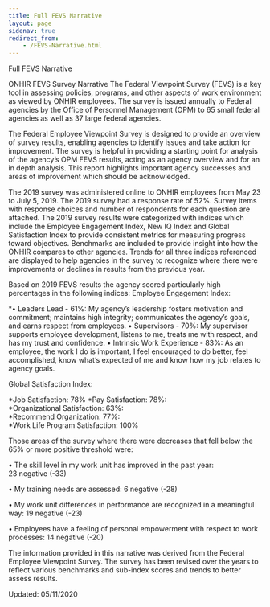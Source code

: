 ```yaml
---
title: Full FEVS Narrative
layout: page
sidenav: true
redirect_from:
    - /FEVS-Narrative.html
---
```


Full FEVS Narrative

ONHIR FEVS Survey Narrative
The Federal Viewpoint Survey (FEVS) is a key tool in assessing policies, programs, and other aspects of work environment as viewed by ONHIR employees.  The survey is issued annually to Federal agencies by the Office of Personnel Management (OPM) to 65 small federal agencies as well as 37 large federal agencies.   

The Federal Employee Viewpoint Survey is designed to provide an overview of survey results, enabling agencies to identify issues and take action for improvement.  The survey is helpful in providing a starting point for analysis of the agency’s OPM FEVS results, acting as an agency overview and for an in depth analysis. This report highlights important agency successes and areas of improvement which should be acknowledged. 

The 2019 survey was administered online to ONHIR employees from May 23 to July 5, 2019.  The 2019 survey had a response rate of 52%.   Survey items with response choices and number of respondents for each question are attached.  The 2019 survey results were categorized with indices which include the Employee Engagement Index, New IQ Index and Global Satisfaction Index to provide consistent metrics for measuring progress toward objectives. Benchmarks are included to provide insight into how the ONHIR compares to other agencies.   Trends for all three indices referenced are displayed to help agencies in the survey to recognize where there were improvements or declines in results from the previous year.   

Based on 2019 FEVS results the agency scored particularly high percentages in the following indices:
 Employee Engagement Index:  
 
*•	Leaders Lead - 61%:   My agency’s leadership fosters motivation and 
        commitment; maintains high integrity; communicates the agency’s 
	goals, and earns respect from employees.
•	Supervisors - 70%:  My supervisor supports employee development, 
        listens to me, treats me with respect, and  has my trust and confidence.
•	Intrinsic Work Experience - 83%:  As an employee, the work I do is 
        important, I feel encouraged to do better,  feel accomplished, 
	know what’s expected of me and know how my job relates to agency goals.
   
Global Satisfaction Index:

*Job Satisfaction:  78% 
*Pay Satisfaction:   78%:  
*Organizational Satisfaction:  63%:  
*Recommend Organization: 77%:  
*Work Life Program Satisfaction:   100%
   
Those areas of the survey where there were decreases that fell below the 
65% or more positive threshold were:

   •	The skill level in my work unit has improved in the past year:  
        23 negative (-33)
	
   •	My training needs are assessed: 6 negative (-28)
   
   •	My work unit differences in performance are recognized in a 
        meaningful way: 19 negative (-23)
	
   •	Employees have a feeling of personal empowerment with respect 
        to work processes: 14 negative (-20)

The information provided in this narrative was derived from the Federal Employee Viewpoint Survey.  The survey has been revised over the years to reflect various benchmarks and sub-index scores and trends to better assess results. 

Updated: 05/11/2020

